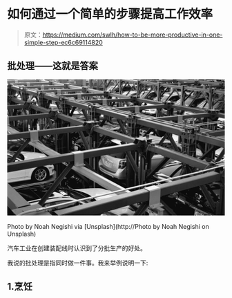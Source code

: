 # 如何通过一个简单的步骤提高工作效率

> 原文：<https://medium.com/swlh/how-to-be-more-productive-in-one-simple-step-ec6c69114820>

## 批处理——这就是答案

![](img/a8034eb05ba2a00759f98e1928db65fe.png)

Photo by Noah Negishi via [Unsplash](http://Photo by Noah Negishi on Unsplash)

汽车工业在创建装配线时认识到了分批生产的好处。

我说的批处理是指同时做一件事。我来举例说明一下:

## 1.烹饪